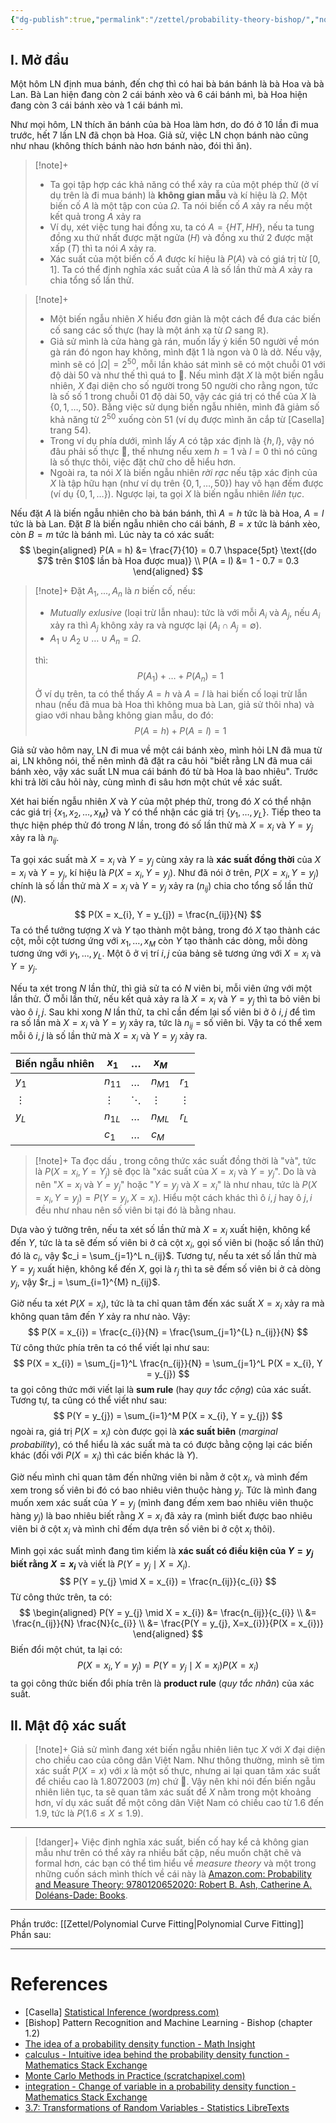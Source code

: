 ```yaml
---
{"dg-publish":true,"permalink":"/zettel/probability-theory-bishop/","noteIcon":"📝","created":"2024-04-15T11:07:12.414+07:00","updated":"2024-04-19T00:07:49.325+07:00"}
---
```


## I. Mở đầu

Một hôm LN định mua bánh, đến chợ thì có hai bà bán bánh là bà Hoa và bà Lan. Bà Lan hiện đang còn 2 cái bánh xèo và 6 cái bánh mì, bà Hoa hiện đang còn 3 cái bánh xèo và 1 cái bánh mì. 

Như mọi hôm, LN thích ăn bánh của bà Hoa làm hơn, do đó ở 10 lần đi mua trước, hết 7 lần LN đã chọn bà Hoa. Giả sử, việc LN chọn bánh nào cũng như nhau (không thích bánh nào hơn bánh nào, đói thì ăn).

>[!note]+
>- Ta gọi tập hợp các khả năng có thể xảy ra của một phép thử (ở ví dụ trên là đi mua bánh) là **không gian mẫu** và kí hiệu là $\Omega$. Một biến cố $A$ là một tập con của $\Omega$. Ta nói biến cố $A$ xảy ra nếu một kết quả trong $A$ xảy ra
>- Ví dụ, xét việc tung hai đồng xu, ta có $A = \{HT, HH\}$, nếu ta tung đồng xu thứ nhất được mặt ngửa ($H$) và đồng xu thứ 2 được mặt xấp ($T$) thì ta nói $A$ xảy ra.
>- Xác suất của một biến cố $A$ được kí hiệu là $P(A)$ và có giá trị từ $[0, 1]$. Ta có thể định nghĩa xác suất của $A$ là số lần thử mà $A$ xảy ra chia tổng số lần thử.

>[!note]+
>- Một biến ngẫu nhiên $X$ hiểu đơn giản là một cách để đưa các biến cố sang các số thực (hay là một ánh xạ từ $\Omega$ sang $\mathbb{R}$). 
>- Giả sử mình là cửa hàng gà rán, muốn lấy ý kiến 50 người về món gà rán đó ngon hay không, mình đặt $1$ là ngon và $0$ là dở. Nếu vậy, mình sẽ có $| \Omega| = 2^{50}$, mỗi lần khảo sát mình sẽ có một chuỗi $01$ với độ dài $50$ và như thế thì quá to 🥲. Nếu mình đặt $X$ là một biến ngẫu nhiên, $X$ đại diện cho số người trong $50$ người cho rằng ngon, tức là số số $1$ trong chuỗi $01$ độ dài $50$, vậy các giá trị có thể của $X$ là $\{0, 1, \dots, 50 \}$. Bằng việc sử dụng biến ngẫu nhiên, mình đã giảm số khả năng từ $2^{50}$ xuống còn $51$ (ví dụ được mình ăn cắp từ [Casella] trang 54).
>- Trong ví dụ phía dưới, mình lấy $A$ có tập xác định là $\{h, l\}$, vậy nó đâu phải số thực 🤨, thế nhưng nếu xem $h = 1$ và $l = 0$ thì nó cũng là số thực thôi, việc đặt chữ cho dễ hiểu hơn.
>- Ngoài ra, ta nói $X$ là biến ngẫu nhiên *rời rạc* nếu tập xác định của $X$ là tập hữu hạn (như ví dụ trên $\{0, 1, \dots, 50\}$) hay vô hạn đếm được (ví dụ $\{0, 1, \dots\}$). Ngược lại, ta gọi $X$ là biến ngẫu nhiên *liên tục*.

Nếu đặt $A$ là biến ngẫu nhiên cho bà bán bánh, thì $A = h$ tức là bà Hoa, $A = l$ tức là bà Lan. Đặt $B$ là biến ngẫu nhiên cho cái bánh, $B = x$ tức là bánh xèo, còn $B = m$ tức là bánh mì. Lúc này ta có xác suất:
$$
\begin{aligned}
P(A = h) &= \frac{7}{10} = 0.7 \hspace{5pt} \text{(do $7$ trên $10$ lần bà Hoa được mua)} \\
P(A = l) &= 1 - 0.7 = 0.3
\end{aligned}
$$

>[!note]+
>Đặt $A_1, ..., A_n$ là $n$ biến cố, nếu:
>- *Mutually exlusive* (loại trừ lẫn nhau): tức là với mỗi $A_i$ và $A_j$, nếu $A_i$ xảy ra thì $A_j$ không xảy ra và ngược lại ($A_i \cap A_j = \emptyset$).
>- $A_1 \cup A_2 \cup \dots \cup A_n = \Omega$.
>
>thì:
>$$
P(A_{1}) + \dots + P(A_{n}) = 1
>$$
>Ở ví dụ trên, ta có thể thấy $A = h$ và $A = l$ là hai biến cố loại trừ lẫn nhau (nếu đã mua bà Hoa thì không mua bà Lan, giả sử thôi nha) và giao với nhau bằng không gian mẫu, do đó:
>$$
>P(A = h) + P(A = l) = 1
>$$

Giả sử vào hôm nay, LN đi mua về một cái bánh xèo, mình hỏi LN đã mua từ ai, LN không nói, thế nên mình đã đặt ra câu hỏi "biết rằng LN đã mua cái bánh xèo, vậy xác suất LN mua cái bánh đó từ bà Hoa là bao nhiêu". Trước khi trả lời câu hỏi này, cùng mình đi sâu hơn một chút về xác suất.

Xét hai biến ngẫu nhiên $X$ và $Y$ của một phép thử, trong đó $X$ có thể nhận các giá trị $\{x_1, x_2, \dots, x_M\}$ và $Y$ có thể nhận các giá trị $\{y_{1}, \dots, y_{L}\}$. Tiếp theo ta thực hiện phép thử đó trong $N$ lần, trong đó số lần thử mà $X = x_i$ và $Y = y_j$ xảy ra là $n_{ij}$. 

Ta gọi xác suất mà $X = x_i$ và $Y = y_j$ cùng xảy ra là **xác suất đồng thời** của $X = x_i$ và $Y = y_j$, kí hiệu là $P(X = x_i, Y = y_j)$.  Như đã nói ở trên, $P(X = x_i, Y = y_j)$ chính là số lần thử mà $X = x_i$ và $Y = y_j$ xảy ra ($n_{ij}$) chia cho tổng số lần thử ($N$).
$$
P(X = x_{i}, Y = y_{j}) = \frac{n_{ij}}{N}
$$
Ta có thể tưởng tượng $X$ và $Y$ tạo thành một bảng, trong đó $X$ tạo thành các cột, mỗi cột tương ứng với $x_1, \dots, x_M$ còn $Y$ tạo thành các dòng, mỗi dòng tương ứng với $y_1, ..., y_L$. Một ô ở vị trí $i, j$ của bảng sẽ tương ứng với $X = x_i$ và $Y = y_j$. 

Nếu ta xét trong $N$ lần thử, thì giả sử ta có $N$ viên bi, mỗi viên ứng với một lần thử. Ở mỗi lần thử, nếu kết quả xảy ra là $X = x_i$ và $Y = y_j$ thì ta bỏ viên bi vào ô $i, j$. Sau khi xong $N$ lần thử, ta chỉ cần đếm lại số viên bi ở ô $i, j$ để tìm ra số lần mà $X = x_i$ và $Y = y_j$ xảy ra, tức là $n_{ij}$ = số viên bi. Vậy ta có thể xem mỗi ô $i, j$ là số lần thử mà $X = x_i$ và $Y = y_j$ xảy ra. 

| Biến ngẫu nhiên | $x_1$    | **$\dots$** | **$x_M$** |          |
| --------------- | -------- | ----------- | --------- | -------- |
| $y_1$           | $n_{11}$ | $\dots$     | $n_{M1}$  | $r_1$    |
| $\vdots$        | $\vdots$ | $\ddots$    | $\vdots$  | $\vdots$ |
| $y_L$           | $n_{1L}$ | $\dots$     | $n_{ML}$  | $r_L$    |
|                 | $c_1$    | $\dots$     | $c_M$     |          |

>[!note]+
>Ta đọc dấu $,$ trong công thức xác suất đồng thời là "và", tức là $P(X = x_i, Y = Y_j)$ sẽ đọc là "xác suất của $X = x_i$ và $Y = y_j$". Do là và nên "$X = x_i$ và $Y=y_j$" hoặc "$Y = y_j$ và $X = x_i$" là như nhau, tức là $P(X =x_i, Y = y_j) = P(Y = y_j, X = x_i)$. Hiểu một cách khác thì ô $i, j$ hay ô $j, i$ đều như nhau nên số viên bi tại đó là bằng nhau.

Dựa vào ý tưởng trên, nếu ta xét số lần thử mà $X = x_i$ xuất hiện, không kể đến $Y$, tức là ta sẽ đếm số viên bi ở cả cột $x_i$, gọi số viên bi (hoặc số lần thử) đó là $c_i$, vậy $c_i = \sum_{j=1}^L n_{ij}$. Tương tự, nếu ta xét số lần thử mà $Y = y_j$ xuất hiện, không kể đến $X$, gọi là $r_j$ thì ta sẽ đếm số viên bi ở cả dòng $y_j$, vậy $r_j = \sum_{i=1}^{M} n_{ij}$.

Giờ nếu ta xét $P(X = x_i)$, tức là ta chỉ quan tâm đến xác suất $X = x_i$ xảy ra mà không quan tâm đến $Y$ xảy ra như nào.  Vậy:
$$
P(X = x_{i}) = \frac{c_{i}}{N} = \frac{\sum_{j=1}^{L} n_{ij}}{N}
$$
Từ công thức phía trên ta có thể viết lại như sau:
$$
P(X = x_{i}) = \sum_{j=1}^L \frac{n_{ij}}{N} = \sum_{j=1}^L P(X = x_{i}, Y = y_{j})
$$
ta gọi công thức mới viết lại là **sum rule** (hay *quy tắc cộng*) của xác suất. Tương tự, ta cũng có thể viết như sau:
$$
P(Y = y_{j}) = \sum_{i=1}^M P(X = x_{i}, Y = y_{j})
$$
ngoài ra, giá trị $P(X = x_i)$ còn được gọi là **xác suất biên** (*marginal probability*), có thể hiểu là xác suất mà ta có được bằng cộng lại các biến khác (đối với $P(X = x_i)$ thì các biến khác là $Y$).

Giờ nếu mình chỉ quan tâm đến những viên bi nằm ở cột $x_i$, và mình đếm xem trong số viên bi đó có bao nhiêu viên thuộc hàng $y_j$. Tức là mình đang muốn xem xác suất của $Y = y_j$ (mình đang đếm xem bao nhiêu viên thuộc hàng $y_j$) là bao nhiêu biết rằng $X = x_i$ đã xảy ra (mình biết được bao nhiêu viên bi ở cột $x_i$ và mình chỉ đếm dựa trên số viên bi ở cột $x_i$ thôi). 

Mình gọi xác suất mình đang tìm kiếm là **xác suất có điều kiện của $Y = y_j$ biết rằng $X = x_i$** và viết là $P(Y = y_j \mid X = X_i)$.
$$
P(Y = y_{j} \mid X = x_{i}) = \frac{n_{ij}}{c_{i}}
$$
Từ công thức trên, ta có:
$$
\begin{aligned}
P(Y = y_{j} \mid X = x_{i}) &= \frac{n_{ij}}{c_{i}} \\
&= \frac{n_{ij}}{N} \frac{N}{c_{i}} \\
&= \frac{P(Y = y_{j}, X=x_{i})}{P(X = x_{i})}
\end{aligned}
$$
Biến đổi một chút, ta lại có:
$$
P(X = x_{i}, Y = y_{j}) = P(Y = y_{j} \mid X = x_{i}) P(X = x_{i})
$$
ta gọi công thức biến đổi phía trên là **product rule** (*quy tắc nhân*) của xác suất.
## II. Mật độ xác suất

>[!note]+
>Giả sử mình đang xét biến ngẫu nhiên liên tục $X$ với $X$ đại diện cho chiều cao của công dân Việt Nam. Như thông thường, mình sẽ tìm xác suất $P(X = x)$ với $x$ là một số thực, nhưng ai lại quan tâm xác suất để chiều cao là $1.8072003 \hspace{3pt} (m)$ chứ 🥲. Vậy nên khi nói đến biến ngẫu nhiên liên tục, ta sẽ quan tâm xác suất để $X$ nằm trong một khoảng hơn, ví dụ xác suất để một công dân Việt Nam có chiều cao từ $1.6$ đến $1.9$, tức là $P(1.6 \leq X \leq 1.9)$. 



---

>[!danger]+
>Việc định nghĩa xác suất, biến cố hay kể cả không gian mẫu như trên có thể xảy ra nhiều bất cập, nếu muốn chặt chẽ và formal hơn, các bạn có thể tìm hiểu về *measure theory* và một trong những cuốn sách mình thích về cái này là [Amazon.com: Probability and Measure Theory: 9780120652020: Robert B. Ash, Catherine A. Doléans-Dade: Books](https://www.amazon.com/Probability-Measure-Theory-Robert-Ash/dp/0120652021).

---

Phần trước: [[Zettel/Polynomial Curve Fitting\|Polynomial Curve Fitting]]
Phần sau: 

---
# References

- [Casella]  [Statistical Inference (wordpress.com)](https://mybiostats.files.wordpress.com/2015/03/casella-berger.pdf)
- [Bishop] Pattern Recognition and Machine Learning - Bishop (chapter 1.2)
- [The idea of a probability density function - Math Insight](https://mathinsight.org/probability_density_function_idea)
- [calculus - Intuitive idea behind the probability density function - Mathematics Stack Exchange](https://math.stackexchange.com/questions/709209/intuitive-idea-behind-the-probability-density-function)
- [Monte Carlo Methods in Practice (scratchapixel.com)](https://www.scratchapixel.com/lessons/mathematics-physics-for-computer-graphics/monte-carlo-methods-in-practice/monte-carlo-integration.html)
- [integration - Change of variable in a probability density function - Mathematics Stack Exchange](https://math.stackexchange.com/questions/1424388/change-of-variable-in-a-probability-density-function)
- [3.7: Transformations of Random Variables - Statistics LibreTexts](https://stats.libretexts.org/Bookshelves/Probability_Theory/Probability_Mathematical_Statistics_and_Stochastic_Processes_(Siegrist)/03%3A_Distributions/3.07%3A_Transformations_of_Random_Variables)